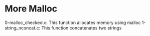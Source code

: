 # More Malloc
0-malloc_checked.c: This function allocates memory using malloc
1-string_nconcat.c: This function concatenates two strings
